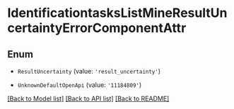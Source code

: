 # IdentificationtasksListMineResultUncertaintyErrorComponentAttr


## Enum

* `ResultUncertainty` (value: `'result_uncertainty'`)

* `UnknownDefaultOpenApi` (value: `'11184809'`)

[[Back to Model list]](../README.md#documentation-for-models) [[Back to API list]](../README.md#documentation-for-api-endpoints) [[Back to README]](../README.md)
